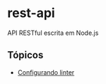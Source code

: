 # rest-api

API RESTful escrita em Node.js

## Tópicos

- [Configurando linter](https://github.com/denis-bernardo/rest-api/blob/master/docs/lint.md)
